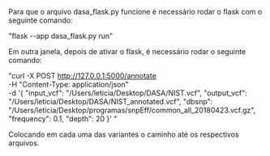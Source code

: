 Para que o arquivo dasa_flask.py funcione é necessário rodar o flask com o seguinte comando: 

"flask --app dasa_flask.py run"

Em outra janela, depois de ativar o flask, é necessário rodar o seguinte comando:

"curl -X POST http://127.0.0.1:5000/annotate \
    -H "Content-Type: application/json" \
    -d '{
        "input_vcf": "/Users/leticia/Desktop/DASA/NIST.vcf",
        "output_vcf": "/Users/leticia/Desktop/DASA/NIST_annotated.vcf",
        "dbsnp": "/Users/leticia/Desktop/programas/snpEff/common_all_20180423.vcf.gz",
        "frequency": 0.1,
        "depth": 20
    }'
"

Colocando em cada uma das variantes o caminho até os respectivos arquivos.     
